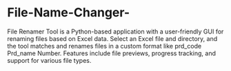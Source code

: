 # File-Name-Changer-
File Renamer Tool is a Python-based application with a user-friendly GUI for renaming files based on Excel data. Select an Excel file and directory, and the tool matches and renames files in a custom format like prd_code Prd_name Number. Features include file previews, progress tracking, and support for various file types.

